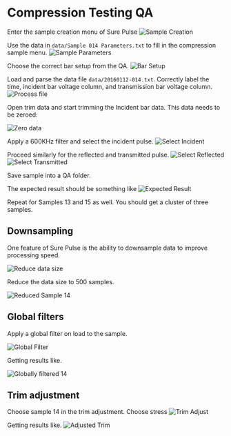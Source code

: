# Compression Testing QA 

Enter the sample creation menu of Sure Pulse
![Sample Creation](images/WhereToEnterSampleCreation.png)

Use the data in `data/Sample 014 Parameters.txt` to fill in the compression sample menu.
![Sample Parameters](images/sample_params.png)

Choose the correct bar setup from the QA.
![Bar Setup](images/choose_bar_setup.png)

Load and parse the data file `data/20160112-014.txt`. Correctly label the time, incident bar voltage column, and transmission bar voltage column.
![Process file](images/load_and_process1.png)

Open trim data and start trimming the Incident bar data. This data needs to be zeroed:

![Zero data](images/apply_zero_modifier.png)

Apply a 600KHz filter and select the incident pulse.
![Select Incident](images/apply_filter_and_select.png)

Proceed similarly for the reflected and transmitted pulse.
![Select Reflected](images/apply_filter_and_select_reflected.png)
![Select Transmitted](images/apply_filter_and_select_transmitted.png)

Save sample into a QA folder.

The expected result should be something like 
![Expected Result](images/expected_result.png)

Repeat for Samples 13 and 15 as well. You should get a cluster of three samples.

## Downsampling

One feature of Sure Pulse is the ability to downsample data to improve processing speed.

![Reduce data size](images/reduce_data_size_button.png)

Reduce the data size to 500 samples.

![Reduced Sample 14 ](images/Reduced_14.png)

## Global filters
Apply a global filter on load to the sample.

![Global Filter](images/global_load_data_filter.png)

Getting results like.

![Globally filtered 14](images/globally_filtered_14.png)

## Trim adjustment

Choose sample 14 in the trim adjustment. Choose stress
![Trim Adjust](images/trim_adjustment.png)

Getting results like.
![Adjusted Trim](images/adjusted_trim.png)
